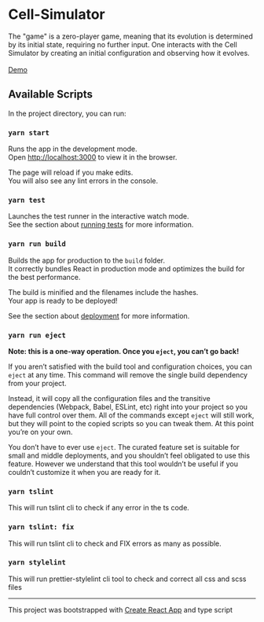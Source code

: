# Cell-Simulator

The "game" is a zero-player game, meaning that its evolution is determined by its initial state, requiring no further input. One interacts with the Cell Simulator by creating an initial configuration and observing how it evolves.<br><br>
<a href="https://cell-simulator.herokuapp.com/" target="_blank">Demo</a>
<br>

## Available Scripts

In the project directory, you can run:

### `yarn start`

Runs the app in the development mode.<br>
Open [http://localhost:3000](http://localhost:3000) to view it in the browser.

The page will reload if you make edits.<br>
You will also see any lint errors in the console.

### `yarn test`

Launches the test runner in the interactive watch mode.<br>
See the section about [running tests](https://facebook.github.io/create-react-app/docs/running-tests) for more information.

### `yarn run build`

Builds the app for production to the `build` folder.<br>
It correctly bundles React in production mode and optimizes the build for the best performance.

The build is minified and the filenames include the hashes.<br>
Your app is ready to be deployed!

See the section about [deployment](https://facebook.github.io/create-react-app/docs/deployment) for more information.

### `yarn run eject`

**Note: this is a one-way operation. Once you `eject`, you can’t go back!**

If you aren’t satisfied with the build tool and configuration choices, you can `eject` at any time. This command will remove the single build dependency from your project.

Instead, it will copy all the configuration files and the transitive dependencies (Webpack, Babel, ESLint, etc) right into your project so you have full control over them. All of the commands except `eject` will still work, but they will point to the copied scripts so you can tweak them. At this point you’re on your own.

You don’t have to ever use `eject`. The curated feature set is suitable for small and middle deployments, and you shouldn’t feel obligated to use this feature. However we understand that this tool wouldn’t be useful if you couldn’t customize it when you are ready for it.

### `yarn tslint`

This will run tslint cli to check if any error in the ts code.

### `yarn tslint: fix`

This will run tslint cli to check and FIX errors as many as possible.

### `yarn stylelint`

This will run prettier-stylelint cli tool to check and correct
all css and scss files

---

This project was bootstrapped with [Create React App](https://facebook.github.io/create-react-app/docs/adding-typescript) and type script
